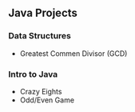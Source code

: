 ## Java Projects

### Data Structures
- Greatest Commen Divisor (GCD)

### Intro to Java
- Crazy Eights
- Odd/Even Game
